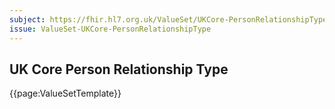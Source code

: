 ```yaml
---
subject: https://fhir.hl7.org.uk/ValueSet/UKCore-PersonRelationshipType
issue: ValueSet-UKCore-PersonRelationshipType
---
```

## UK Core Person Relationship Type

{{page:ValueSetTemplate}}